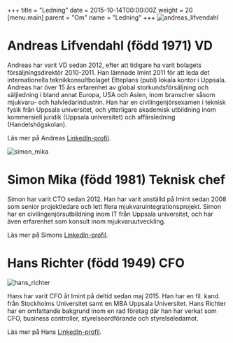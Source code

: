 +++
title = "Ledning"
date = 2015-10-14T00:00:00Z
weight = 20
[menu.main]
parent = "Om"
name = "Ledning"
+++
![andreas_lifvendahl](andreas_lifvendahl.jpg)

# Andreas Lifvendahl (född 1971) VD
Andreas har varit VD sedan 2012, efter att tidigare ha varit bolagets försäljningsdirektör 2010-2011. Han lämnade Imint 2011 för att leda det internationella teknikkonsultbolaget Etteplans (publ) lokala kontor i Uppsala. Andreas har över 15 års erfarenhet av global storkundsförsäljning och säljledning i bland annat Europa, USA och Asien, inom branscher såsom mjukvaru- och halvledarindustrin. Han har en civilingenjörsexamen i teknisk fysik från Uppsala universitet, och ytterligare akademisk utbildning inom kommersiell juridik (Uppsala universitet) och affärsledning (Handelshögskolan).

Läs mer på Andreas [LinkedIn-profil](http://www.linkedin.com/in/andreaslifvendahl).

![simon_mika](simon_mika.jpg)

# Simon Mika (född 1981) Teknisk chef
Simon har varit CTO sedan 2012. Han har varit anställd på Imint sedan 2008 som senior projektledare och lett flera mjukvaruintegrationsprojekt. Simon har en civilingenjörsutbildning inom IT från Uppsala universitet, och har även erfarenhet som konsult inom mjukvaruutveckling.

Läs mer på Simons [LinkedIn-profil](http://www.linkedin.com/in/simonmika).


# Hans Richter (född 1949) CFO
![hans_richter](hans_richter.jpg)

Hans har varit CFO åt Imint på deltid sedan maj 2015. Han har en fil. kand. från Stockholms Universitet samt en MBA Uppsala Universitet. Hans Richter har en omfattande bakgrund inom en rad företag där han har verkat som CFO, business controller, styrelseordförande och styrelseledamot.

Läs mer på Hans [LinkedIn-profil](http://www.linkedin.com/in/hansrichter).
